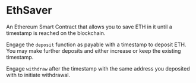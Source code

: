 # EthSaver

An Ethereum Smart Contract that allows you to save ETH in it until a timestamp is reached on the blockchain.

Engage the `deposit` function as payable with a timestamp to deposit ETH. You may make further deposits and either increase or keep the existing timestamp.

Engage `withdraw` after the timestamp with the same address you deposited with to initiate withdrawal.
